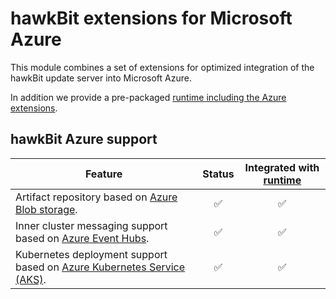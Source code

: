 # hawkBit extensions for Microsoft Azure

This module combines a set of extensions for optimized integration of the hawkBit update server into Microsoft Azure.

In addition we provide a pre-packaged [runtime including the Azure extensions](/hawkbit-extended-runtimes/hawkbit-update-server-azure).

## hawkBit Azure support

| Feature                                                                                                                             |       Status       | Integrated with [runtime](/hawkbit-extended-runtimes/hawkbit-update-server-azure) |
| ----------------------------------------------------------------------------------------------------------------------------------- | :----------------: | :-------------------------------------------------------------------------------: |
| Artifact repository based on [Azure Blob storage](https://docs.microsoft.com/en-us/azure/storage/blobs/storage-blobs-introduction). | :white_check_mark: |                                :white_check_mark:                                 |
| Inner cluster messaging support based on [Azure Event Hubs](https://docs.microsoft.com/en-us/azure/event-hubs/).                    | :white_check_mark: |                                :white_check_mark:                                 |
| Kubernetes deployment support based on [Azure Kubernetes Service (AKS)](https://docs.microsoft.com/en-us/azure/aks/).               | :white_check_mark: |                                :white_check_mark:                                 |
